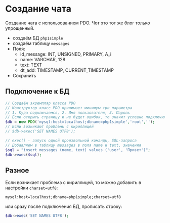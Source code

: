 # Создание чата
Создание чата с использованием PDO. Чот это тот же блог только упрощенный.

- создаём БД `php1simple`
- создаём таблицу `messages`
- Поля:
  - id_message: INT, UNSIGNED, PRIMARY, A_i
  - name: VARCHAR, 128
  - text: TEXT
  - dt_add: TIMESTAMP, CURRENT_TIMESTAMP
- Сохранить

## Подключение к БД
```php
// Создаём экземпляр класса PDO
// Конструктор класс PDO принимает минимум три параметра
// 1. Куда подключаемся, 2. Имя пользователя, 3. Пароль
// Если открыть страницу и не будет ошибок, то значит успешно подключились к БД
$db = new PDO('mysql:host=localhost;dbname=php1simple','root','');
// Если возникают проблемы с кириллицей
// $db->exec('SET NAMES UTF8');

// exec() - запуск одной произвольной команды, SQL-запроса
// Добавляем в таблицу messages в поля name и text, значения
$sql = "insert messages (name, text) values ('user', 'Привет')";
$db->exec($sql);
```

## Разное
Если возникает проблема с кириллицей, то можно добавить в настройки `charset=utf8`:

```
mysql:host=localhost;dbname=php1simple;charset=utf8
```

или сразу после подключения БД, прописать строку:

```php
$db->exec('SET NAMES UTF8');
```
